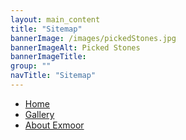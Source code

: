 ```yaml
---
layout: main_content
title: "Sitemap"
bannerImage: /images/pickedStones.jpg
bannerImageAlt: Picked Stones
bannerImageTitle: 
group: ""
navTitle: "Sitemap"
---
```


- [Home](/)
- [Gallery](/Gallery/)
- [About Exmoor](/AboutExmoor/)

